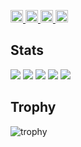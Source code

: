 <p align="left">
  <a href="https://github.com/FlqmeJP">
    <img height="20" src="https://komarev.com/ghpvc/?username=FlqmeJP" />
  </a>
  <a href="https://github.com/FlqmeJP">
    <img height="20" src="https://img.shields.io/github/followers/FlqmeJP?label=follow&logo=github&style=flat" />
  </a>
  <a href="http://qiita.com/FlqmeJP">
    <img height="20" src="https://qiita-badge.apiapi.app/s/FlqmeJP/posts.svg" />
  </a>
  <a href="http://qiita.com/FlqmeJP">
    <img height="20" src="https://qiita-badge.apiapi.app/s/FlqmeJP/contributions.svg" />
  </a>
</p>

## Stats
![](http://github-profile-summary-cards.vercel.app/api/cards/profile-details?username=FlqmeJP&theme=gruvbox)
![](http://github-profile-summary-cards.vercel.app/api/cards/repos-per-language?username=FlqmeJP&theme=gruvbox)
![](http://github-profile-summary-cards.vercel.app/api/cards/most-commit-language?username=FlqmeJP&theme=gruvbox)
![](http://github-profile-summary-cards.vercel.app/api/cards/stats?username=FlqmeJP&theme=gruvbox)
![](http://github-profile-summary-cards.vercel.app/api/cards/productive-time?username=FlqmeJP&theme=gruvbox&utcOffset=9)

## Trophy
![trophy](https://github-profile-trophy.vercel.app/?username=FlqmeJP&theme=gruvbox)

